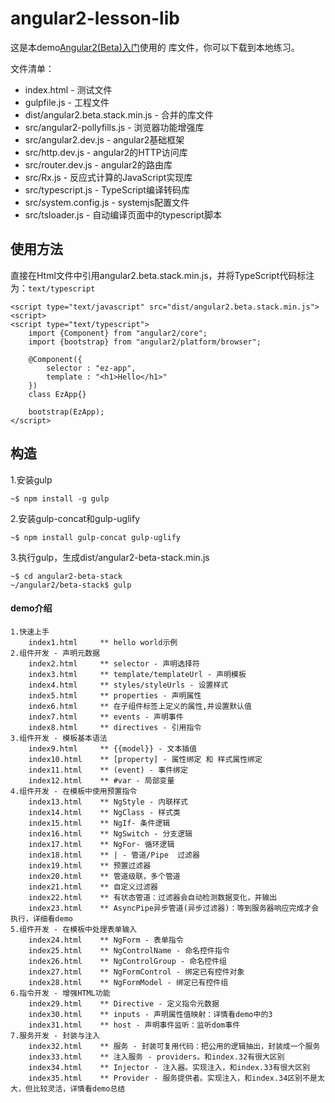 # angular2-lesson-lib

这是本demo[Angular2(Beta)入门](https://github.com/duanshanghanqing/angular2)使用的
库文件，你可以下载到本地练习。

文件清单：

* index.html - 测试文件
* gulpfile.js - 工程文件
* dist/angular2.beta.stack.min.js - 合并的库文件
* src/angular2-pollyfills.js - 浏览器功能增强库
* src/angular2.dev.js - angular2基础框架
* src/http.dev.js - angular2的HTTP访问库
* src/router.dev.js - angular2的路由库
* src/Rx.js - 反应式计算的JavaScript实现库
* src/typescript.js - TypeScript编译转码库
* src/system.config.js - systemjs配置文件
* src/tsloader.js - 自动编译页面中的typescript脚本

## 使用方法

直接在Html文件中引用angular2.beta.stack.min.js，并将TypeScript代码标注为：`text/typescript`

	<script type="text/javascript" src="dist/angular2.beta.stack.min.js"><script>
	<script type="text/typescript">
		import {Component} from "angular2/core";
		import {bootstrap} from "angular2/platform/browser";
		
		@Component({
			selector : "ez-app",
			template : "<h1>Hello</h1>"
		})
		class EzApp{}
		
		bootstrap(EzApp);
	</script>
	
## 构造

1.安装gulp
	
	~$ npm install -g gulp
	
2.安装gulp-concat和gulp-uglify

	~$ npm install gulp-concat gulp-uglify
	
3.执行gulp，生成dist/angular2-beta-stack.min.js

	~$ cd angular2-beta-stack
	~/angular2/beta-stack$ gulp

	
	
#### demo介绍
    1.快速上手
	    index1.html 	** hello world示例
	2.组件开发 - 声明元数据    
	    index2.html     ** selector - 声明选择符
	    index3.html     ** template/templateUrl - 声明模板
	    index4.html     ** styles/styleUrls - 设置样式
	    index5.html     ** properties - 声明属性
	    index6.html     ** 在子组件标签上定义的属性,并设置默认值
	    index7.html     ** events - 声明事件
	    index8.html     ** directives - 引用指令
	3.组件开发 - 模板基本语法    
	    index9.html     ** {{model}} - 文本插值
	    index10.html    ** [property] - 属性绑定 和 样式属性绑定
	    index11.html    ** (event) - 事件绑定
	    index12.html    ** #var - 局部变量
	4.组件开发 - 在模板中使用预置指令    
	    index13.html    ** NgStyle - 内联样式
	    index14.html    ** NgClass - 样式类
	    index15.html    ** NgIf- 条件逻辑
	    index16.html    ** NgSwitch - 分支逻辑
	    index17.html    ** NgFor- 循环逻辑
	    index18.html    ** | - 管道/Pipe  过滤器
	    index19.html    ** 预置过滤器
	    index20.html    ** 管道级联，多个管道
	    index21.html    ** 自定义过滤器
	    index22.html    ** 有状态管道：过滤器会自动检测数据变化，并输出
	    index23.html    ** AsyncPipe异步管道(异步过滤器)：等到服务器响应完成才会执行，详细看demo
	5.组件开发 - 在模板中处理表单输入
	    index24.html    ** NgForm - 表单指令
	    index25.html    ** NgControlName - 命名控件指令
	    index26.html    ** NgControlGroup - 命名控件组
	    index27.html    ** NgFormControl - 绑定已有控件对象
	    index28.html    ** NgFormModel - 绑定已有控件组
	6.指令开发 - 增强HTML功能 
	    index29.html    ** Directive - 定义指令元数据   
	    index30.html    ** inputs - 声明属性值映射：详情看demo中的3
	    index31.html    ** host - 声明事件监听：监听dom事件
	7.服务开发 - 封装与注入    
	    index32.html    ** 服务 - 封装可复用代码：把公用的逻辑抽出，封装成一个服务
	    index33.html    ** 注入服务 - providers。和index.32有很大区别
	    index34.html    ** Injector - 注入器。实现注入，和index.33有很大区别
	    index35.html    ** Provider - 服务提供者。实现注入，和index.34区别不是太大，但比较灵活，详情看demo总结

	    
	    
	    
	    
	    
	    
	    
	